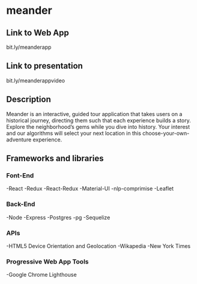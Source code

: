 # meander

## Link to Web App
bit.ly/meanderapp

## Link to presentation
bit.ly/meanderappvideo

## Description

Meander is an interactive, guided tour application that takes users on a historical journey, directing them such that each experience builds a story.  Explore the neighborhood’s gems while you dive into history.  Your interest and our algorithms will select your next location in this choose-your-own-adventure experience. 

## Frameworks and libraries
### Font-End
-React
-Redux
-React-Redux
-Material-UI
-nlp-comprimise
-Leaflet

### Back-End
-Node
-Express
-Postgres
-pg
-Sequelize

### APIs
-HTML5 Device Orientation and Geolocation
-Wikapedia 
-New York Times

### Progressive Web App Tools
-Google Chrome Lighthouse
